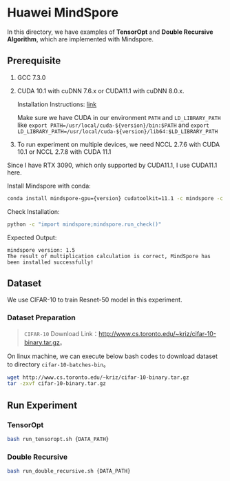 # Huawei MindSpore
In this directory, we have examples of **TensorOpt** and **Double Recursive Algorithm**,
which are implemented with Mindspore.

## Prerequisite
1. GCC 7.3.0
2. CUDA 10.1 with cuDNN 7.6.x or CUDA11.1 with cuDNN 8.0.x. 
    
    Installation Instructions: [link](https://docs.nvidia.com/cuda/cuda-installation-guide-linux/index.html#post-installation-actions)
    
    Make sure we have CUDA in our environment `PATH` and `LD_LIBRARY_PATH` like `export PATH=/usr/local/cuda-${version}/bin:$PATH`
   and `export LD_LIBRARY_PATH=/usr/local/cuda-${version}/lib64:$LD_LIBRARY_PATH`
   
3. To run experiment on  multiple devices, we need NCCL 2.7.6 with CUDA 10.1 or
    NCCL 2.7.8 with CUDA 11.1
   

Since I have RTX 3090, which only supported by CUDA11.1, I use CUDA11.1 here.

Install Mindspore with conda:
```bash
conda install mindspore-gpu={version} cudatoolkit=11.1 -c mindspore -c conda-forge
```

Check Installation:
```bash
python -c "import mindspore;mindspore.run_check()"
```

Expected Output:
```text
mindspore version: 1.5
The result of multiplication calculation is correct, MindSpore has been installed successfully!
```

## Dataset
We use CIFAR-10 to train Resnet-50 model in this experiment.

### Dataset Preparation
> `CIFAR-10` Download Link：<http://www.cs.toronto.edu/~kriz/cifar-10-binary.tar.gz>。

On linux machine, we can execute below bash codes to download dataset to directory `cifar-10-batches-bin`。

```bash
wget http://www.cs.toronto.edu/~kriz/cifar-10-binary.tar.gz
tar -zxvf cifar-10-binary.tar.gz
```

## Run Experiment
### TensorOpt
```bash
bash run_tensoropt.sh {DATA_PATH} 
```

### Double Recursive
```bash
bash run_double_recursive.sh {DATA_PATH}
```